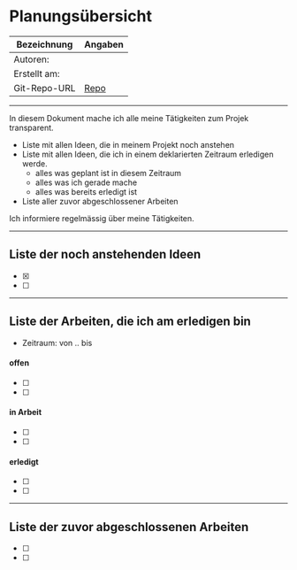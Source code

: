 # <Projekt> Planungsübersicht

| Bezeichnung    | Angaben        |
| -------------- | ---------------|
| Autoren:       |                |
| Erstellt am:   |                |
| Git-Repo-URL   | [Repo](https://gitlab.com/<projekt>) |

---

In diesem Dokument mache ich alle meine Tätigkeiten zum Projek transparent.

* Liste mit allen Ideen, die in meinem Projekt noch anstehen
* Liste mit allen Ideen, die ich in einem deklarierten Zeitraum erledigen werde.
   * alles was geplant ist in diesem Zeitraum
   * alles was ich gerade mache
   * alles was bereits erledigt ist
* Liste aller zuvor abgeschlossener Arbeiten
   
Ich informiere regelmässig über meine Tätigkeiten.

   
---

## Liste der noch anstehenden Ideen

* [x] <Idee>
* [ ] <Idee>

---

## Liste der Arbeiten, die ich am erledigen bin

* Zeitraum: von .. bis

#### offen

* [ ] <Idee>
* [ ] <Idee>

#### in Arbeit

* [ ] <Idee>
* [ ] <Idee>

#### erledigt

* [ ] <Idee>
* [ ] <Idee>


---

## Liste der zuvor abgeschlossenen Arbeiten

* [ ] <Idee>
* [ ] <Idee>
